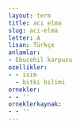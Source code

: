 ```yaml
---
layout: term
title: acı elma
slug: aci-elma
letter: A
lisan: Türkçe
anlamlar:
- Ebucehil karpuzu
ozellikler:
- - isim
  - bitki bilimi
ornekler:
- - ''
orneklerkaynak:
- - ''
---
```

